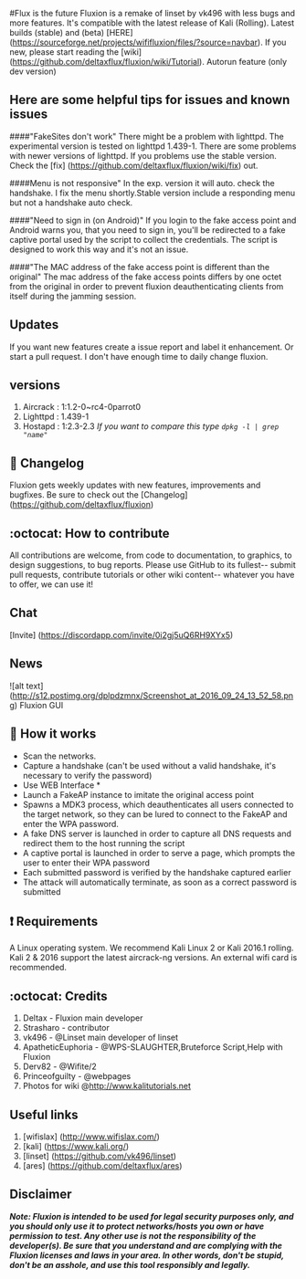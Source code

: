 #Flux is the future
Fluxion is a remake of linset by vk496 with less bugs and more features. It's compatible with the latest release of Kali (Rolling). Latest builds (stable) and (beta) [HERE] (https://sourceforge.net/projects/wififluxion/files/?source=navbar). If you new, please start reading the [wiki] (https://github.com/deltaxflux/fluxion/wiki/Tutorial). Autorun feature (only dev version)

## Here are some helpful tips for issues and known issues

####"FakeSites don't work"
There might be a problem with lighttpd. The experimental version is tested on lighttpd 1.439-1. There are some problems with newer versions of lighttpd. If you problems use the stable version. Check the [fix] (https://github.com/deltaxflux/fluxion/wiki/fix) out.

####Menu is not responsive"
In the exp. version it will auto. check the handshake. I fix the menu shortly.Stable version include a responding menu but not a handshake auto check.

####"Need to sign in (on Android)"
If you login to the fake access point and Android warns you, that you need to sign in, you'll be redirected to a fake captive portal used by the script to collect the credentials. The script is designed to work this way and it's not an issue.

####"The MAC address of the fake access point is different than the original"
The mac address of the fake access points differs by one octet from the original in order to prevent fluxion deauthenticating clients from itself during the jamming session.

## Updates
If you want new features create a issue report and label it enhancement. Or start a pull request. I don't have enough time to daily change fluxion.

## versions
1. Aircrack : 1:1.2-0~rc4-0parrot0
2. Lighttpd : 1.439-1
3. Hostapd  :  1:2.3-2.3 _If you want to compare this type `dpkg -l | grep "name"`_

## :scroll: Changelog
Fluxion gets weekly updates with new features, improvements and bugfixes.
Be sure to check out the [Changelog] (https://github.com/deltaxflux/fluxion)

## :octocat: How to contribute
All contributions are welcome, from code to documentation, to graphics, to design suggestions, to bug reports.  Please use GitHub to its fullest-- submit pull requests, contribute tutorials or other wiki content-- whatever you have to offer, we can use it!
## Chat
[Invite] (https://discordapp.com/invite/0i2gj5uQ6RH9XYx5)

## News
![alt text] (http://s12.postimg.org/dplpdzmnx/Screenshot_at_2016_09_24_13_52_58.png)
Fluxion GUI

## :book: How it works
* Scan the networks.
* Capture a handshake (can't be used without a valid handshake, it's necessary to verify the password)
* Use WEB Interface *
* Launch a FakeAP instance to imitate the original access point
* Spawns a MDK3 process, which deauthenticates all users connected to the target network, so they can be lured to connect to the FakeAP and enter the WPA password.
* A fake DNS server is launched in order to capture all DNS requests and redirect them to the host running the script
* A captive portal is launched in order to serve a page, which prompts the user to enter their WPA password
* Each submitted password is verified by the handshake captured earlier
* The attack will automatically terminate, as soon as a correct password is submitted

##  :heavy_exclamation_mark: Requirements

A Linux operating system. We recommend Kali Linux 2 or Kali 2016.1 rolling. Kali 2 & 2016 support the latest aircrack-ng versions. An external wifi card is recommended.

## :octocat: Credits
1. Deltax - Fluxion main developer
2. Strasharo - contributor
3. vk496 - @Linset main developer of linset
4. ApatheticEuphoria - @WPS-SLAUGHTER,Bruteforce Script,Help with Fluxion
5. Derv82 - @Wifite/2
6. Princeofguilty - @webpages
7. Photos for wiki @http://www.kalitutorials.net

## Useful links
 1. [wifislax] (http://www.wifislax.com/)
 2. [kali] (https://www.kali.org/)
 3. [linset] (https://github.com/vk496/linset)
 4. [ares] (https://github.com/deltaxflux/ares)

## Disclaimer

***Note: Fluxion is intended to be used for legal security purposes only, and you should only use it to protect networks/hosts you own or have permission to test. Any other use is not the responsibility of the developer(s).  Be sure that you understand and are complying with the Fluxion licenses and laws in your area.  In other words, don't be stupid, don't be an asshole, and use this tool responsibly and legally.***
